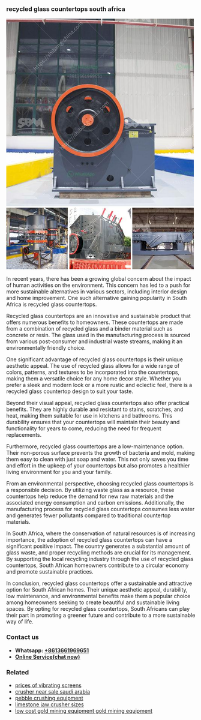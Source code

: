 <h3>recycled glass countertops south africa</h3><img src='1706773569.jpg' alt=''><p>In recent years, there has been a growing global concern about the impact of human activities on the environment. This concern has led to a push for more sustainable alternatives in various sectors, including interior design and home improvement. One such alternative gaining popularity in South Africa is recycled glass countertops.</p><p>Recycled glass countertops are an innovative and sustainable product that offers numerous benefits to homeowners. These countertops are made from a combination of recycled glass and a binder material such as concrete or resin. The glass used in the manufacturing process is sourced from various post-consumer and industrial waste streams, making it an environmentally friendly choice.</p><p>One significant advantage of recycled glass countertops is their unique aesthetic appeal. The use of recycled glass allows for a wide range of colors, patterns, and textures to be incorporated into the countertops, making them a versatile choice for any home decor style. Whether you prefer a sleek and modern look or a more rustic and eclectic feel, there is a recycled glass countertop design to suit your taste.</p><p>Beyond their visual appeal, recycled glass countertops also offer practical benefits. They are highly durable and resistant to stains, scratches, and heat, making them suitable for use in kitchens and bathrooms. This durability ensures that your countertops will maintain their beauty and functionality for years to come, reducing the need for frequent replacements.</p><p>Furthermore, recycled glass countertops are a low-maintenance option. Their non-porous surface prevents the growth of bacteria and mold, making them easy to clean with just soap and water. This not only saves you time and effort in the upkeep of your countertops but also promotes a healthier living environment for you and your family.</p><p>From an environmental perspective, choosing recycled glass countertops is a responsible decision. By utilizing waste glass as a resource, these countertops help reduce the demand for new raw materials and the associated energy consumption and carbon emissions. Additionally, the manufacturing process for recycled glass countertops consumes less water and generates fewer pollutants compared to traditional countertop materials.</p><p>In South Africa, where the conservation of natural resources is of increasing importance, the adoption of recycled glass countertops can have a significant positive impact. The country generates a substantial amount of glass waste, and proper recycling methods are crucial for its management. By supporting the local recycling industry through the use of recycled glass countertops, South African homeowners contribute to a circular economy and promote sustainable practices.</p><p>In conclusion, recycled glass countertops offer a sustainable and attractive option for South African homes. Their unique aesthetic appeal, durability, low maintenance, and environmental benefits make them a popular choice among homeowners seeking to create beautiful and sustainable living spaces. By opting for recycled glass countertops, South Africans can play their part in promoting a greener future and contribute to a more sustainable way of life.</p><h3>Contact us</h3><ul><li><strong>Whatsapp:&nbsp;<a href="https://wa.me/8613661969651">+8613661969651</a></strong></li><li><a href="https://swt.shibang-china.com/?git&amp;zhl&amp;recycled glass countertops south africa"><strong>Online Service(chat now)</strong></a></li></ul><h3>Related</h3><ul><li><a href='prices of vibrating screens.md'>prices of vibrating screens</a></li><li><a href='crusher near sale saudi arabia.md'>crusher near sale saudi arabia</a></li><li><a href='pebble crushing equipment.md'>pebble crushing equipment</a></li><li><a href='limestone jaw crusher sizes.md'>limestone jaw crusher sizes</a></li><li><a href='low cost gold mining equipment gold mining equipment.md'>low cost gold mining equipment gold mining equipment</a></li></ul>